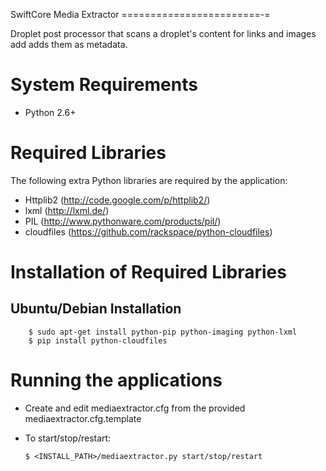 SwiftCore Media Extractor
========================-=

Droplet post processor that scans a droplet's content for links and images add adds them as metadata.

System Requirements
====================

 * Python 2.6+

Required Libraries
===================
The following extra Python libraries are required by the application:
 
  * Httplib2 (http://code.google.com/p/httplib2/)
  * lxml (http://lxml.de/)
  * PIL (http://www.pythonware.com/products/pil/)
  * cloudfiles (https://github.com/rackspace/python-cloudfiles)

Installation of Required Libraries
===================================

Ubuntu/Debian Installation
-------------------------------------

        $ sudo apt-get install python-pip python-imaging python-lxml
        $ pip install python-cloudfiles
        
Running the applications
========================= 

  * Create and edit mediaextractor.cfg from the provided mediaextractor.cfg.template
  * To start/stop/restart:

        $ <INSTALL_PATH>/mediaextractor.py start/stop/restart